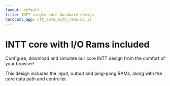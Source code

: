 ```yaml
---
layout: default
title: INTT single core hardware design
hardcaml_app: ntt_core_with_rams.bc.js
---
```


# INTT core with I/O Rams included

Configure, download and simulate our core INTT design from the comfort of your browser!

This design includes the input, output and ping-pong RAMs, along with the core data path
and controller.

<div id="hardcaml_app">
</div>
